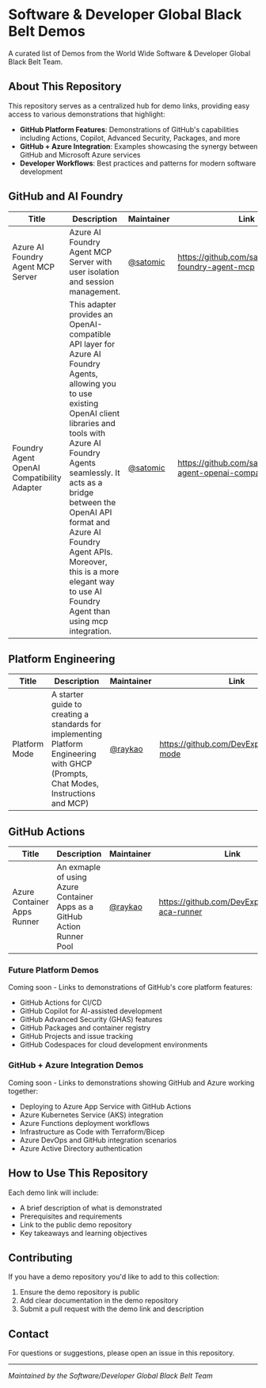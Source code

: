 # Software & Developer Global Black Belt Demos

A curated list of Demos from the World Wide Software & Developer Global Black Belt Team.

## About This Repository

This repository serves as a centralized hub for demo links, providing easy access to various demonstrations that highlight:

- **GitHub Platform Features**: Demonstrations of GitHub's capabilities including Actions, Copilot, Advanced Security, Packages, and more
- **GitHub + Azure Integration**: Examples showcasing the synergy between GitHub and Microsoft Azure services
- **Developer Workflows**: Best practices and patterns for modern software development

## GitHub and AI Foundry
| Title | Description | Maintainer | Link |
|---|---|---|---|
| Azure AI Foundry Agent MCP Server | Azure AI Foundry Agent MCP Server with user isolation and session management. | [@satomic](https://github.com/satomic) | https://github.com/satomic/ai-foundry-agent-mcp |
| Foundry Agent OpenAI Compatibility Adapter | This adapter provides an OpenAI-compatible API layer for Azure AI Foundry Agents, allowing you to use existing OpenAI client libraries and tools with Azure AI Foundry Agents seamlessly. It acts as a bridge between the OpenAI API format and Azure AI Foundry Agent APIs. Moreover, this is a more elegant way to use AI Foundry Agent than using mcp integration. | [@satomic](https://github.com/satomic) | https://github.com/satomic/foundry-agent-openai-compat-adapter |

## Platform Engineering
| Title | Description | Maintainer | Link |
|---|---|---|---|
| Platform Mode | A starter guide to creating a standards for implementing Platform Engineering with GHCP (Prompts, Chat Modes, Instructions and MCP) | [@raykao](https://github.com/raykao) | https://github.com/DevExpGbb/platform-mode |

## GitHub Actions
| Title | Description | Maintainer | Link |
|---|---|---|---|
| Azure Container Apps Runner | An exmaple of using Azure Container Apps as a GitHub Action Runner Pool | [@raykao](https://github.com/raykao) | https://github.com/DevExpGbb/github-aca-runner |

### Future Platform Demos

Coming soon - Links to demonstrations of GitHub's core platform features:
- GitHub Actions for CI/CD
- GitHub Copilot for AI-assisted development
- GitHub Advanced Security (GHAS) features
- GitHub Packages and container registry
- GitHub Projects and issue tracking
- GitHub Codespaces for cloud development environments

### GitHub + Azure Integration Demos

Coming soon - Links to demonstrations showing GitHub and Azure working together:
- Deploying to Azure App Service with GitHub Actions
- Azure Kubernetes Service (AKS) integration
- Azure Functions deployment workflows
- Infrastructure as Code with Terraform/Bicep
- Azure DevOps and GitHub integration scenarios
- Azure Active Directory authentication

## How to Use This Repository

Each demo link will include:
- A brief description of what is demonstrated
- Prerequisites and requirements
- Link to the public demo repository
- Key takeaways and learning objectives

## Contributing

If you have a demo repository you'd like to add to this collection:
1. Ensure the demo repository is public
2. Add clear documentation in the demo repository
3. Submit a pull request with the demo link and description

## Contact

For questions or suggestions, please open an issue in this repository.

---

*Maintained by the Software/Developer Global Black Belt Team*
